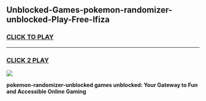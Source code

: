 
## Unblocked-Games-pokemon-randomizer-unblocked-Play-Free-lfiza
<h3>
<a href="https://premium76.site?title=pokemon-randomizer-unblocked&ref=18A">CLICK TO PLAY</a></h3>
<hr>

<h3>
<a href="https://premium76.site?title=pokemon-randomizer-unblocked&ref=18A">CLICK 2 PLAY</a>
  
</h3>

<a href="https://premium76.site?title=pokemon-randomizer-unblocked&ref=18A"><img src="https://clearcache.store/games.png"></a>


**pokemon-randomizer-unblocked games unblocked: Your Gateway to Fun and Accessible Online Gaming**
